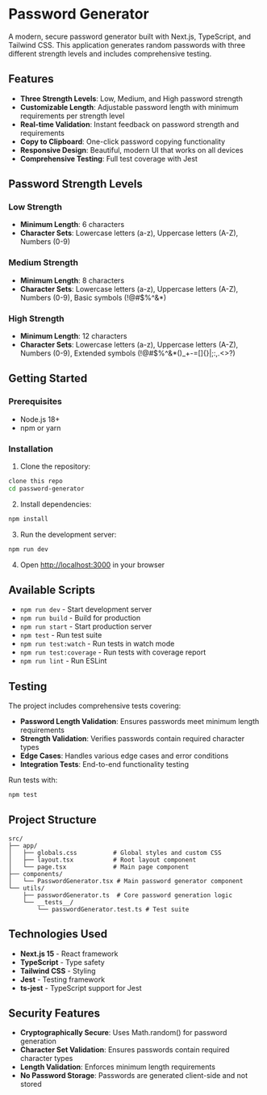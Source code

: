 # Password Generator

A modern, secure password generator built with Next.js, TypeScript, and Tailwind CSS. This application generates random passwords with three different strength levels and includes comprehensive testing.

## Features

- **Three Strength Levels**: Low, Medium, and High password strength
- **Customizable Length**: Adjustable password length with minimum requirements per strength level
- **Real-time Validation**: Instant feedback on password strength and requirements
- **Copy to Clipboard**: One-click password copying functionality
- **Responsive Design**: Beautiful, modern UI that works on all devices
- **Comprehensive Testing**: Full test coverage with Jest

## Password Strength Levels

### Low Strength
- **Minimum Length**: 6 characters
- **Character Sets**: Lowercase letters (a-z), Uppercase letters (A-Z), Numbers (0-9)

### Medium Strength
- **Minimum Length**: 8 characters
- **Character Sets**: Lowercase letters (a-z), Uppercase letters (A-Z), Numbers (0-9), Basic symbols (!@#$%^&*)

### High Strength
- **Minimum Length**: 12 characters
- **Character Sets**: Lowercase letters (a-z), Uppercase letters (A-Z), Numbers (0-9), Extended symbols (!@#$%^&*()_+-=[]{}|;:,.<>?)

## Getting Started

### Prerequisites
- Node.js 18+ 
- npm or yarn

### Installation

1. Clone the repository:
```bash
clone this repo
cd password-generator
```

2. Install dependencies:
```bash
npm install
```

3. Run the development server:
```bash
npm run dev
```

4. Open [http://localhost:3000](http://localhost:3000) in your browser

## Available Scripts

- `npm run dev` - Start development server
- `npm run build` - Build for production
- `npm run start` - Start production server
- `npm test` - Run test suite
- `npm run test:watch` - Run tests in watch mode
- `npm run test:coverage` - Run tests with coverage report
- `npm run lint` - Run ESLint

## Testing

The project includes comprehensive tests covering:

- **Password Length Validation**: Ensures passwords meet minimum length requirements
- **Strength Validation**: Verifies passwords contain required character types
- **Edge Cases**: Handles various edge cases and error conditions
- **Integration Tests**: End-to-end functionality testing

Run tests with:
```bash
npm test
```

## Project Structure

```
src/
├── app/
│   ├── globals.css          # Global styles and custom CSS
│   ├── layout.tsx           # Root layout component
│   └── page.tsx             # Main page component
├── components/
│   └── PasswordGenerator.tsx # Main password generator component
└── utils/
    ├── passwordGenerator.ts  # Core password generation logic
    └── __tests__/
        └── passwordGenerator.test.ts # Test suite
```

## Technologies Used

- **Next.js 15** - React framework
- **TypeScript** - Type safety
- **Tailwind CSS** - Styling
- **Jest** - Testing framework
- **ts-jest** - TypeScript support for Jest

## Security Features

- **Cryptographically Secure**: Uses Math.random() for password generation
- **Character Set Validation**: Ensures passwords contain required character types
- **Length Validation**: Enforces minimum length requirements
- **No Password Storage**: Passwords are generated client-side and not stored
